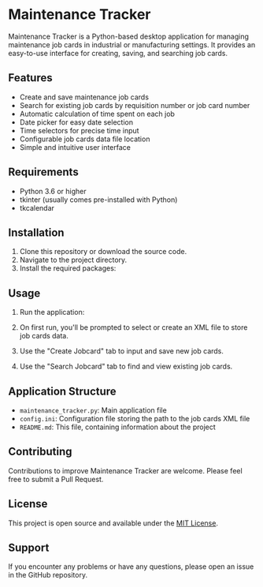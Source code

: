# Maintenance Tracker

Maintenance Tracker is a Python-based desktop application for managing maintenance job cards in industrial or manufacturing settings. It provides an easy-to-use interface for creating, saving, and searching job cards.

## Features

- Create and save maintenance job cards
- Search for existing job cards by requisition number or job card number
- Automatic calculation of time spent on each job
- Date picker for easy date selection
- Time selectors for precise time input
- Configurable job cards data file location
- Simple and intuitive user interface

## Requirements

- Python 3.6 or higher
- tkinter (usually comes pre-installed with Python)
- tkcalendar

## Installation

1. Clone this repository or download the source code.
2. Navigate to the project directory.
3. Install the required packages:


## Usage

1. Run the application:


2. On first run, you'll be prompted to select or create an XML file to store job cards data.
3. Use the "Create Jobcard" tab to input and save new job cards.
4. Use the "Search Jobcard" tab to find and view existing job cards.

## Application Structure

- `maintenance_tracker.py`: Main application file
- `config.ini`: Configuration file storing the path to the job cards XML file
- `README.md`: This file, containing information about the project

## Contributing

Contributions to improve Maintenance Tracker are welcome. Please feel free to submit a Pull Request.

## License

This project is open source and available under the [MIT License](LICENSE).

## Support

If you encounter any problems or have any questions, please open an issue in the GitHub repository.
